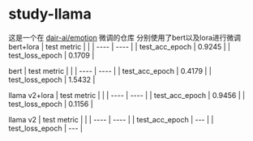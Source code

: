 # study-llama

这是一个在 [dair-ai/emotion](https://huggingface.co/datasets/dair-ai/emotion) 微调的仓库
分别使用了bert以及lora进行微调
bert+lora
|  test metric   |   |
|  ----  | ----  |
| test_acc_epoch  | 0.9245 |
| test_loss_epoch  | 0.1709 |

bert
|  test metric   |   |
|  ----  | ----  |
| test_acc_epoch  | 0.4179 |
| test_loss_epoch  | 1.5432 |

llama v2+lora
|  test metric   |   |
|  ----  | ----  |
| test_acc_epoch  | 0.9456 |
| test_loss_epoch  | 0.1156 |

llama v2
|  test metric   |   |
|  ----  | ----  |
| test_acc_epoch  | --- |
| test_loss_epoch  | --- |